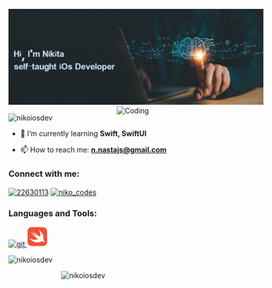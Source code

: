 [![MasterHead](https://github.com/nikoiosdev/nikoiosdev/blob/main/banner.png?raw=true)](https://github.com/nikoiosdev)
<img align="right" alt="Coding" width="290" src="https://media.tenor.com/Aw2-4sShkCUAAAAd/coding.gif">

<p align="left"> <img src="https://komarev.com/ghpvc/?username=nikoiosdev&label=Profile%20views&color=0e75b6&style=flat" alt="nikoiosdev" /> </p>

- 🌱 I’m currently learning **Swift, SwiftUI**

- 📫 How to reach me: **n.nastajs@gmail.com**

<h3 align="left">Connect with me:</h3>
<p align="left">
<a href="https://stackoverflow.com/users/22630113" target="blank"><img align="center" src="https://raw.githubusercontent.com/rahuldkjain/github-profile-readme-generator/master/src/images/icons/Social/stack-overflow.svg" alt="22630113" height="30" width="40" /></a>
<a href="https://instagram.com/niko_codes" target="blank"><img align="center" src="https://raw.githubusercontent.com/rahuldkjain/github-profile-readme-generator/master/src/images/icons/Social/instagram.svg" alt="niko_codes" height="30" width="40" /></a>
</p>

<h3 align="left">Languages and Tools:</h3>

<p align="left"> <a href="https://git-scm.com/" target="_blank" rel="noreferrer"> <img src="https://www.vectorlogo.zone/logos/git-scm/git-scm-icon.svg" alt="git" width="40" height="40"/> </a> <a href="https://developer.apple.com/swift/" target="_blank" rel="noreferrer"> <img src="https://raw.githubusercontent.com/devicons/devicon/master/icons/swift/swift-original.svg" alt="swift" width="40" height="40"/> </a> </p>

<p>&nbsp;<img align="left" src="https://github-readme-stats.vercel.app/api?username=nikoiosdev&show_icons=true&locale=en" alt="nikoiosdev" width="400" /></p>

<p><img align="right" src="https://github-readme-streak-stats.herokuapp.com/?user=nikoiosdev&" alt="nikoiosdev" width="400" /></p>
